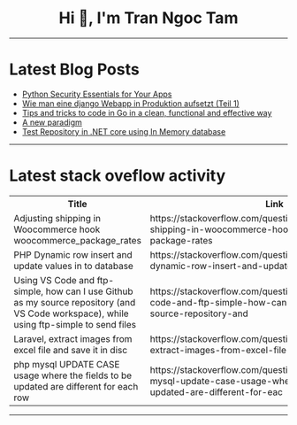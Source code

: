 <h1 align="center">Hi 👋, I'm Tran Ngoc Tam</h1>

---

# Latest Blog Posts 
<!-- BLOG-POST-LIST:START -->
- [Python Security Essentials for Your Apps](https://dev.to/sharony/python-security-essentials-for-your-apps-4dfg)
- [Wie man eine django Webapp in Produktion aufsetzt &lpar;Teil 1&rpar;](https://dev.to/rubenvoss/wie-man-eine-django-webapp-in-produktion-aufsetzt-teil-1-1hpm)
- [Tips and tricks to code in Go in a clean, functional and effective way](https://dev.to/charly3pins/tips-and-tricks-to-code-in-go-in-a-clean-functional-and-effective-way-1d60)
- [A new paradigm](https://dev.to/adoucoure/a-new-paradigm-38gf)
- [Test Repository in .NET core using In Memory database](https://dev.to/extinctsion/test-repository-in-net-core-using-in-memory-database-5h1c)
<!-- BLOG-POST-LIST:END -->

---

# Latest stack oveflow activity
<table>
  <tr><th>Title</th><th>Link</th></tr>
  <!-- STACKOVERFLOW:START --><tr><td>Adjusting shipping in Woocommerce hook woocommerce_package_rates</td><td>https://stackoverflow.com/questions/78450768/adjusting-shipping-in-woocommerce-hook-woocommerce-package-rates</td></tr><tr><td>PHP Dynamic row insert and update values in to database</td><td>https://stackoverflow.com/questions/78450738/php-dynamic-row-insert-and-update-values-in-to-database</td></tr><tr><td>Using VS Code and ftp-simple, how can I use Github as my source repository &lpar;and VS Code workspace&rpar;, while using ftp-simple to send files</td><td>https://stackoverflow.com/questions/78450727/using-vs-code-and-ftp-simple-how-can-i-use-github-as-my-source-repository-and</td></tr><tr><td>Laravel, extract images from excel file and save it in disc</td><td>https://stackoverflow.com/questions/78450688/laravel-extract-images-from-excel-file-and-save-it-in-disc</td></tr><tr><td>php mysql UPDATE CASE usage where the fields to be updated are different for each row</td><td>https://stackoverflow.com/questions/78450629/php-mysql-update-case-usage-where-the-fields-to-be-updated-are-different-for-eac</td></tr><!-- STACKOVERFLOW:END -->
</table>

---


